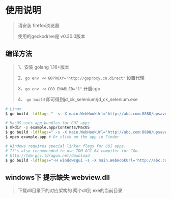 # 使用说明

> 请安装 firefox浏览器
> 
> 使用的geckodrive是 v0.30.0版本
> 

## 编译方法
> 1、安装 golang 1.16+版本
> 
> 2、`go env -w GOPROXY="http://goproxy.cn,direct"` 设置代理
>  
> 3、`go env -w CGO_ENABLED="1"` 开启cgo
> 
> 4、 `go build` 即可得到jd_ck_selenium/jd_ck_selenium.exe 
>

```bash
# Linux
$ go build -ldflags " -s -X main.WebHookUrl='http://abc.com:8888/upsave'" -o jd_ck_selenium && ./jd_ck_selenium

# MacOS uses app bundles for GUI apps
$ mkdir -p example.app/Contents/MacOS
$ go build -ldflags=" -s -X main.WebHookUrl='http://abc.com:8888/upsave'" -o example.app/Contents/MacOS/example
$ open example.app # Or click on the app in Finder

# Windows requires special linker flags for GUI apps.
# It's also recommended to use TDM-GCC-64 compiler for CGo.
# http://tdm-gcc.tdragon.net/download
$ go build -ldflags="-H windowsgui -s -X main.WebHookUrl='http://abc.com:8888/upsave'" -o jd_ck_selenium.exe
```

## windows下 提示缺失 webview.dll
> 下载dll目录下的对应架构的 两个dll到 exe的当前目录
